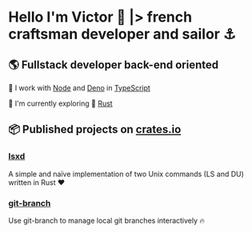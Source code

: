 # Hello I'm Victor 🖖 |> french craftsman developer and sailor ⚓

## 🌎 Fullstack developer back-end oriented

🚀 I work with [Node](https://nodejs.org/fr) and [Deno](https://deno.com/) in [TypeScript](https://www.typescriptlang.org/) 

🥰 I'm currently exploring 🦀 [Rust](https://rust-lang.org/)

## 📦 Published projects on [crates.io](https://www.crates.io)

### [lsxd](https://crates.io/crates/lsxd)
A simple and naïve implementation of two Unix commands (LS and DU) written in Rust ❤️

### [git-branch](https://crates.io/crates/git-branch)
Use git-branch to manage local git branches interactively 🔥

